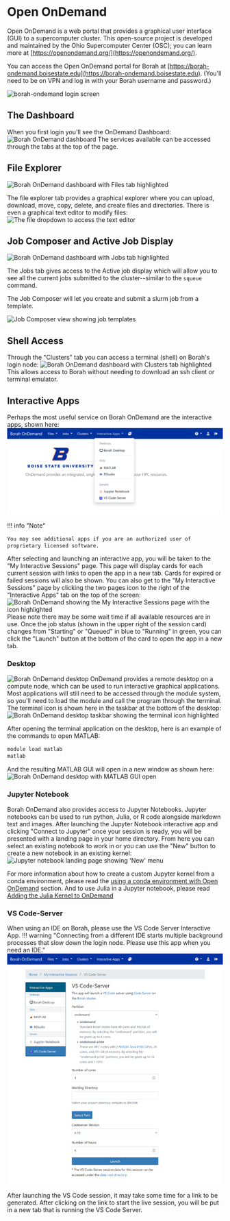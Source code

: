 # Open OnDemand

Open OnDemand is a web portal that provides a graphical user interface (GUI) to a supercomputer cluster.
This open-source project is developed and maintained by the Ohio Supercomputer Center (OSC); you can learn more at  [https://openondemand.org/](https://openondemand.org/).

You can access the Open OnDemand portal for Borah at [https://borah-ondemand.boisestate.edu](https://borah-ondemand.boisestate.edu).
(You'll need to be on VPN and log in with your Borah username and password.)

![borah-ondemand login screen](images/ood-login.png "Borah OnDemand login screen")

## The Dashboard

When you first login you'll see the OnDemand Dashboard:
![Borah OnDemand dashboard](images/ood-dashboard.png "Borah OnDemand dashboard")
The services available can be accessed through the tabs at the top of the page.

## File Explorer

![Borah OnDemand dashboard with Files tab highlighted](images/ood-dash-files.png "Borah OnDemand dashboard with Files tab highlighted")

The file explorer tab provides a graphical explorer where you can upload, download, move, copy, delete, and create files and directories.
There is even a graphical text editor to modify files:
![The file dropdown to access the text editor](images/ood-file-edit.png "The file dropdown to access the text editor")

## Job Composer and Active Job Display

![Borah OnDemand dashboard with Jobs tab highlighted](images/ood-dash-jobs.png "Borah OnDemand dashboard with Jobs tab highlighted")

The Jobs tab gives access to the Active job display which will allow you to see all the current jobs submitted to the cluster--similar to the `squeue` command.

The Job Composer will let you create and submit a slurm job from a template.

![Job Composer view showing job templates](images/ood-job-composer.png "Job Composer view showing job templates")

## Shell Access

Through the "Clusters" tab you can access a terminal (shell) on Borah's login node:
![Borah OnDemand dashboard with Clusters tab highlighted](images/ood-dash-shell.png "Borah OnDemand dashboard with Clusters tab highlighted")
This allows access to Borah without needing to download an ssh client or terminal emulator.

## Interactive Apps

Perhaps the most useful service on Borah OnDemand are the interactive apps, shown here:
![Borah OnDemand dashboard with Interactive Apps tab highlighted](images/ood-dash-apps.png "Borah OnDemand dashboard with Interactive Apps tab highlighted")

!!! info "Note"

    You may see additional apps if you are an authorized user of proprietary licensed software.

After selecting and launching an interactive app, you will be taken to the "My Interactive Sessions" page.
This page will display cards for each current session with links to open the app in a new tab.
Cards for expired or failed sessions will also be shown.
You can also get to the "My Interactive Sessions" page by clicking the two pages icon to the right of the "Interactive Apps" tab on the top of the screen:
![Borah OnDemand showing the My Interactive Sessions page with the icon highlighted](images/ood-sessions.png "Borah OnDemand showing the My Interactive Sessions page with the icon highlighted")
Please note there may be some wait time if all available resources are in use.
Once the job status (shown in the upper right of the session card) changes from "Starting" or "Queued" in blue to "Running" in green, you can click the "Launch" button at the bottom of the card to open the app in a new tab.

### Desktop

![Borah OnDemand desktop](images/ood-desktop.png "Borah OnDemand desktop")
OnDemand provides a remote desktop on a compute node, which can be used to run interactive graphical applications.
Most applications will still need to be accessed through the module system, so you'll need to load the module and call the program through the terminal.
The terminal icon is shown here in the taskbar at the bottom of the desktop:
![Borah OnDemand desktop taskbar showing the terminal icon highlighted](images/ood-desktop-terminal.png "Borah OnDemand desktop taskbar showing the terminal icon highlighted")

After opening the terminal application on the desktop, here is an example of the commands to open MATLAB:
```bash
module load matlab
matlab
```
And the resulting MATLAB GUI will open in a new window as shown here:
![Borah OnDemand desktop with MATLAB GUI open](images/ood-desktop-matlab.png "Borah OnDemand desktop with MATLAB GUI open")

### Jupyter Notebook

Borah OnDemand also provides access to Jupyter Notebooks.
Jupyter notebooks can be used to run python, Julia, or R code alongside markdown text and images.
After launching the Jupyter Notebook interactive app and clicking "Connect to Jupyter" once your session is ready, you will be presented with a landing page in your home directory.
From here you can select an existing notebook to work in or you can use the "New" button to create a new notebook in an existing kernel:
![Jupyter notebook landing page showing 'New' menu](images/ood-jupyter-landing.png "Jupyter notebook landing page showing 'New' menu")

For more information about how to create a custom Jupyter kernel from a conda environment, please read the [using a conda environment with Open OnDemand](software/conda.md#using-a-conda-environment-with-open-ondemand) section.
And to use Julia in a Jupyter notebook, please read [Adding the Julia Kernel to OnDemand](software/julia.md)

### VS Code-Server

When using an IDE on Borah, please use the VS Code Server Interactive App. 
!!! warning "Connecting from a different IDE starts multiple background processes that slow down the login node. Please use this app when you need an IDE."
![VS Code server setting creation page](images/ood-vscode-creation.png "VS Code server setting creation page")

After launching the VS Code session, it may take some time for a link to be generated. After clicking on the link to start the live session, you will be put in a new tab that is running the VS Code Server.

